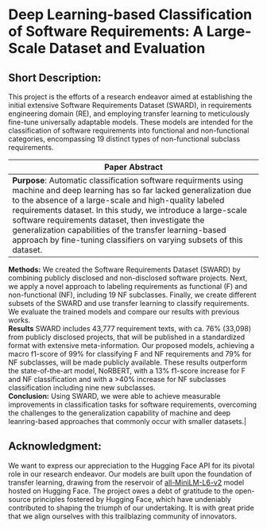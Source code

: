 # Deep Learning-based Classification of Software Requirements: A Large-Scale Dataset and Evaluation

## Short Description:
This project is the efforts of a research endeavor aimed at establishing the initial extensive Software Requirements Dataset (SWARD), in requirements engineering domain (RE), and employing transfer learning to meticulously fine-tune universally adaptable models. These models are intended for the classification of software requirements into functional and non-functional categories, encompassing 19 distinct types of non-functional subclass requirements.


| Paper Abstract  |
|-----------------------------------------|
|**Purpose**: Automatic classification software requirments using machine and deep learning has so far lacked generalization due to the absence of a large-scale and high-quality labeled requirements dataset. In this study, we introduce a large-scale software requirements dataset, then investigate the generalization capabilities of the transfer learning-based approach by fine-tuning classifiers on varying subsets of this dataset.<br>
**Methods:** We created the Software Requirements Dataset (SWARD) by combining publicly disclosed and non-disclosed software projects. Next, we apply a novel approach to labeling requirements as functional (F) and non-functional (NF), including 19 NF subclasses. Finally, we create different subsets of the SWARD and use transfer learning to classify requirements. We evaluate the trained models and compare our results with previous works.<br>
**Results** SWARD includes 43,777 requirement texts, with ca. 76% (33,098) from publicly disclosed projects, that will be published in a standardized format with extensive meta-information. Our proposed models, achieving a macro f1-score of 99% for classifying F and NF requirements and 79% for NF subclasses, will be made publicly available. These results outperform the state-of-the-art model, NoRBERT, with a 13% f1-score increase for F and NF classification and with a >40% increase for NF subclasses classification including nine new subclasses.<br>
**Conclusion:** Using SWARD, we were able to achieve measurable improvements in classification tasks for software requirements, overcoming the challenges to the generalization capability of machine and deep leanring-based approaches that commonly occur with smaller datasets.|



## Acknowledgment:
We want to express our appreciation to the Hugging Face API for its pivotal role in our research endeavor. Our models are built upon the foundation of transfer learning, drawing from the reservoir of [all-MiniLM-L6-v2](https://huggingface.co/sentence-transformers/all-MiniLM-L6-v2) model hosted on Hugging Face. The project owes a debt of gratitude to the open-source principles fostered by Hugging Face, which have undeniably contributed to shaping the triumph of our undertaking. It is with great pride that we align ourselves with this trailblazing community of innovators.



